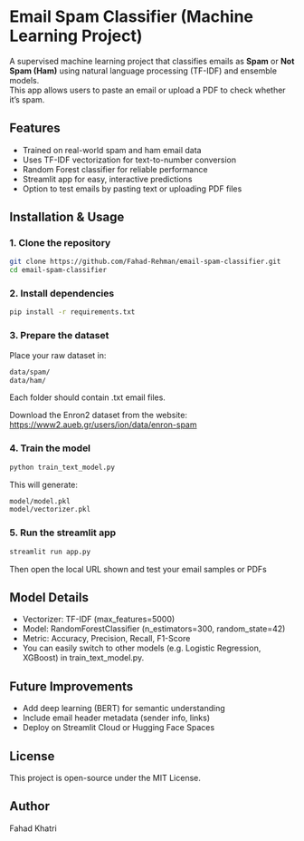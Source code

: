 # Email Spam Classifier (Machine Learning Project)

A supervised machine learning project that classifies emails as **Spam** or **Not Spam (Ham)** using natural language processing (TF-IDF) and ensemble models.  
This app allows users to paste an email or upload a PDF to check whether it’s spam.

## Features

- Trained on real-world spam and ham email data  
- Uses TF-IDF vectorization for text-to-number conversion  
- Random Forest classifier for reliable performance  
- Streamlit app for easy, interactive predictions  
- Option to test emails by pasting text or uploading PDF files  

## Installation & Usage

### 1. Clone the repository
```bash
git clone https://github.com/Fahad-Rehman/email-spam-classifier.git
cd email-spam-classifier
```
### 2. Install dependencies
```bash
pip install -r requirements.txt
```
### 3. Prepare the dataset
Place your raw dataset in:
```bash
data/spam/
data/ham/
```
Each folder should contain .txt email files.

Download the Enron2 dataset from the website:
https://www2.aueb.gr/users/ion/data/enron-spam
### 4. Train the model
```bash
python train_text_model.py
```
This will generate:
```bash
model/model.pkl
model/vectorizer.pkl
```
### 5. Run the streamlit app
```bash
streamlit run app.py
```
Then open the local URL shown and test your email samples or PDFs

## Model Details

- Vectorizer: TF-IDF (max_features=5000)
- Model: RandomForestClassifier (n_estimators=300, random_state=42)
- Metric: Accuracy, Precision, Recall, F1-Score
- You can easily switch to other models (e.g. Logistic Regression, XGBoost) in train_text_model.py.

## Future Improvements

- Add deep learning (BERT) for semantic understanding
- Include email header metadata (sender info, links)
- Deploy on Streamlit Cloud or Hugging Face Spaces

## License

This project is open-source under the MIT License.

## Author

Fahad Khatri